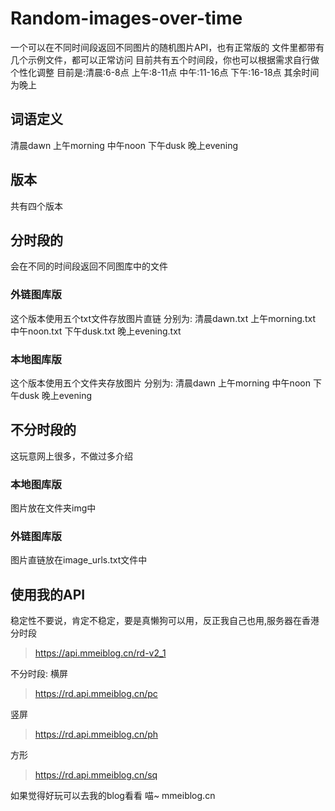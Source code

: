 # Random-images-over-time
一个可以在不同时间段返回不同图片的随机图片API，也有正常版的
文件里都带有几个示例文件，都可以正常访问
目前共有五个时间段，你也可以根据需求自行做个性化调整
目前是:清晨:6-8点     上午:8-11点   中午:11-16点    下午:16-18点    其余时间为晚上
## 词语定义 ##
清晨dawn 上午morning 中午noon 下午dusk  晚上evening
## 版本 ##
共有四个版本
## 分时段的 ##
会在不同的时间段返回不同图库中的文件
### 外链图库版 ###
这个版本使用五个txt文件存放图片直链
分别为:
清晨dawn.txt    上午morning.txt     中午noon.txt    下午dusk.txt    晚上evening.txt
### 本地图库版 ###
这个版本使用五个文件夹存放图片
分别为:
清晨dawn    上午morning    中午noon    下午dusk   晚上evening
## 不分时段的 ##
这玩意网上很多，不做过多介绍
### 本地图库版 ###
图片放在文件夹img中
### 外链图库版 ###
图片直链放在image_urls.txt文件中
## 使用我的API ##
稳定性不要说，肯定不稳定，要是真懒狗可以用，反正我自己也用,服务器在香港
分时段
>https://api.mmeiblog.cn/rd-v2_1

不分时段:
横屏
>https://rd.api.mmeiblog.cn/pc

竖屏
>https://rd.api.mmeiblog.cn/ph

方形
>https://rd.api.mmeiblog.cn/sq

如果觉得好玩可以去我的blog看看 喵~
mmeiblog.cn

